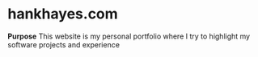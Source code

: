 # hankhayes.com
**Purpose**
This website is my personal portfolio where I try to highlight my software projects and experience
